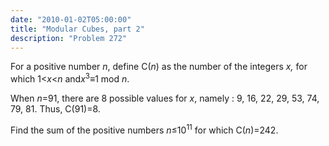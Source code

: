 ```yaml
---
date: "2010-01-02T05:00:00"
title: "Modular Cubes, part 2"
description: "Problem 272"
---
```


<p>
For a positive number <var>n</var>, define C(<var>n</var>) as the number of the integers <var>x,</var> for which 1&lt;<var>x</var>&lt;<var>n</var> and<var>x</var><sup>3</sup>≡1 mod <var>n</var>.
</p>
<p>
When <var>n</var>=91, there are 8 possible values for <var>x</var>, namely : 9, 16, 22, 29, 53, 74, 79, 81.
Thus, C(91)=8.</p>
<p>
Find the sum of the positive numbers <var>n</var>≤10<sup>11</sup> for which C(<var>n</var>)=242.</p>

